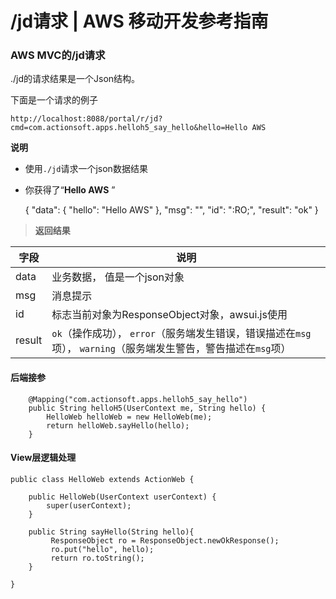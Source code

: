 # /jd请求 | AWS 移动开发参考指南

### AWS MVC的/jd请求

./jd的请求结果是一个Json结构。

下面是一个请求的例子
    
    
    http://localhost:8088/portal/r/jd?cmd=com.actionsoft.apps.helloh5_say_hello&hello=Hello AWS
    

**说明**

  * 使用`./jd`请求一个json数据结果
  * 你获得了“**Hello AWS** ”

    
    
    {
        "data": {
            "hello": "Hello AWS"
        },
        "msg": "",
        "id": ":RO;",
        "result": "ok"
    }
    

> **返回结果**

字段 | 说明  
---|---  
data | 业务数据， 值是一个json对象  
msg | 消息提示  
id | 标志当前对象为ResponseObject对象，awsui.js使用  
result | `ok`（操作成功）， `error`（服务端发生错误，错误描述在`msg`项）， `warning`（服务端发生警告，警告描述在`msg`项）  
  
#### 后端接参
    
    
        @Mapping("com.actionsoft.apps.helloh5_say_hello")
        public String helloH5(UserContext me, String hello) {
            HelloWeb helloWeb = new HelloWeb(me);
            return helloWeb.sayHello(hello);
        }
    

#### View层逻辑处理
    
    
    public class HelloWeb extends ActionWeb {
    
        public HelloWeb(UserContext userContext) {
            super(userContext);
        }
    
        public String sayHello(String hello){
             ResponseObject ro = ResponseObject.newOkResponse();
             ro.put("hello", hello);
             return ro.toString();
        }
    
    }